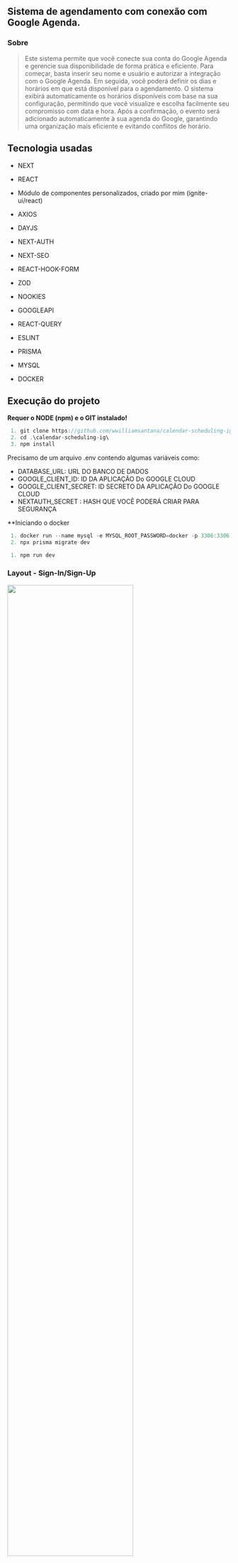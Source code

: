 ## Sistema de agendamento com conexão com Google Agenda.


### Sobre

> Este sistema permite que você conecte sua conta do Google Agenda e gerencie sua disponibilidade de forma prática e eficiente. Para começar, basta inserir seu nome e usuário e autorizar a integração com o Google Agenda. Em seguida, você poderá definir os dias e horários em que está disponível para o agendamento. O sistema exibirá automaticamente os horários disponíveis com base na sua configuração, permitindo que você visualize e escolha facilmente seu compromisso com data e hora. Após a confirmação, o evento será adicionado automaticamente à sua agenda do Google, garantindo uma organização mais eficiente e evitando conflitos de horário.


## Tecnologia usadas

- NEXT 
- REACT
- Módulo de componentes personalizados, criado por mim (ignite-ui/react)
- AXIOS
- DAYJS
- NEXT-AUTH
- NEXT-SEO
- REACT-HOOK-FORM
- ZOD
- NOOKIES
- GOOGLEAPI
- REACT-QUERY
- ESLINT

- PRISMA
- MYSQL
- DOCKER

## Execução do projeto

**Requer o NODE (npm) e o GIT instalado!**
~~~javascript
 1. git clone https://github.com/wwilliamsantana/calendar-scheduling-ig.git
 2. cd .\calendar-scheduling-ig\
 3. npm install
~~~~

Precisamo de um arquivo .env contendo algumas variáveis como:
* DATABASE_URL: URL DO BANCO DE DADOS
* GOOGLE_CLIENT_ID: ID DA APLICAÇÃO Do GOOGLE CLOUD
* GOOGLE_CLIENT_SECRET: ID SECRETO DA APLICAÇÃO Do GOOGLE CLOUD
* NEXTAUTH_SECRET : HASH QUE VOCÊ PODERÁ CRIAR PARA SEGURANÇA 

**Iniciando o docker
~~~javascript
 1. docker run --name mysql -e MYSQL_ROOT_PASSWORD=docker -p 3306:3306 mysql:latest
 2. npx prisma migrate dev  
~~~~

~~~javascript
 1. npm run dev
~~~~




### Layout - Sign-In/Sign-Up

<img alt="" src="https://github.com/user-attachments/assets/407a4290-3e55-46d3-9575-8b46bcf53457" style="width: 75%;"/>
<img alt="" src="https://github.com/user-attachments/assets/f8f7fd23-a6bf-4a00-acb9-a1b4b4f7e572" style="width: 75%;"/>

### Layout conexão com o google.


<img alt="" src="https://github.com/user-attachments/assets/ababbfa8-ed95-4fd8-92c2-d55f3e6c95a9" style="width: 75%;"/>

<img alt="" src="https://github.com/user-attachments/assets/ce7417f3-e49a-4899-be4e-63cded3f1c6c" style="width: 75%;"/>

<img alt="" src="https://github.com/user-attachments/assets/306ba268-0536-40ee-b9e6-63c941d97a7e" style="width: 75%;"/>


### Após conexão com o google.


<img alt="" src="https://github.com/user-attachments/assets/9691daf5-e55f-495d-a94a-66346c689388" style="width: 75%;"/>
<img alt="" src="https://github.com/user-attachments/assets/8917d3ce-2be7-41d3-8015-986ecd117e43" style="width: 75%;"/>

### Escolhendo o dia disponível de acordo com sua exigência.

<img alt="" src="https://github.com/user-attachments/assets/6cd81948-b9a2-48d8-b13b-7fe37d59d462" style="width: 75%;"/>
<img alt="" src="https://github.com/user-attachments/assets/a15ead8d-7851-4868-9284-84039d9d0921" style="width: 75%;"/>



<img alt="" src="https://github.com/user-attachments/assets/7d6eae29-247d-4baa-8730-6637c8bcd788" style="width: 75%;"/>


### Apôs escolher uma data e horário, fomos liberados.  Vemos que na nossa data e hrorário não está mais disponivel.

<img alt="" src="https://github.com/user-attachments/assets/6bf17941-f014-43b3-b855-0cc0bebca48d" style="width: 75%;"/>
<img alt="" src="https://github.com/user-attachments/assets/196f389f-7810-4ff9-a124-9e14ca8a9f70" style="width: 75%;"/>


### Dentro do Google API Console
<img alt="" src="https://github.com/user-attachments/assets/605d1457-733b-4634-94de-882e1147661d" style="width: 75%;"/>


